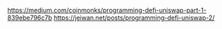 https://medium.com/coinmonks/programming-defi-uniswap-part-1-839ebe796c7b
https://jeiwan.net/posts/programming-defi-uniswap-2/
